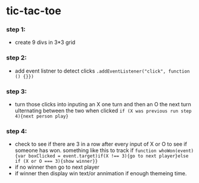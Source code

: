 # tic-tac-toe

### step 1:
- create 9 divs in 3*3 grid
### step 2: 
- add event listner to detect clicks
`.addEventListener("click", function () {}})`
### step 3:
- turn those clicks into inputing an X one turn and then an O the next turn ulternating between the two when clicked 
`if (X was previous run step 4){next person play}`
### step 4:
- check to see if there are 3 in a row after every input of X or O to see if someone has won. something like this to track if 
`function whoWon(event) {var boxClicked = event.target)if(X !== 3){go to next player}else if (X or O === 3){show winner}}`
- if no winner then go to next player 
- if winner then display win text/or annimation if enough themeing time. 
